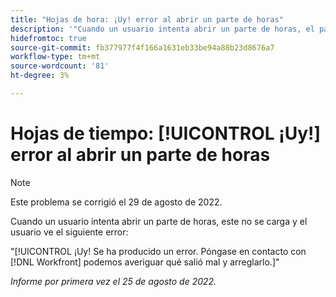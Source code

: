 ```yaml
---
title: "Hojas de hora: ¡Uy! error al abrir un parte de horas"
description: '"Cuando un usuario intenta abrir un parte de horas, el parte de horas no se carga y el usuario ve el [!UICONTROL Whoops] error".'
hidefromtoc: true
source-git-commit: fb377977f4f166a1631eb33be94a88b23d8676a7
workflow-type: tm+mt
source-wordcount: '81'
ht-degree: 3%

---
```



# Hojas de tiempo: [!UICONTROL ¡Uy!] error al abrir un parte de horas

>[!NOTE]
>
>Este problema se corrigió el 29 de agosto de 2022.

Cuando un usuario intenta abrir un parte de horas, este no se carga y el usuario ve el siguiente error:

&quot;[!UICONTROL ¡Uy! Se ha producido un error. Póngase en contacto con [!DNL Workfront] podemos averiguar qué salió mal y arreglarlo.]&quot;

_Informe por primera vez el 25 de agosto de 2022._

